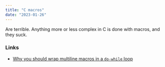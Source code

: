 ```yaml
---
title: "C macros"
date: "2023-01-26"
---
```


Are terrible. Anything more or less complex in C is done with macros, and they suck.

### Links
- [Why you should wrap multiline macros in a `do-while` loop](https://wiki.sei.cmu.edu/confluence/display/c/PRE10-C.+Wrap+multistatement+macros+in+a+do-while+loop)
